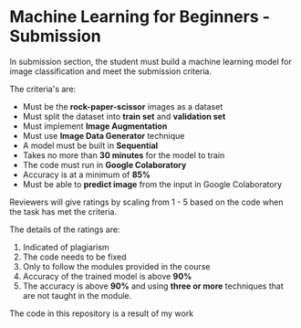 ﻿# Machine Learning for Beginners - Submission
In submission section, the student must build a machine learning model for image classification and meet the submission criteria.

The criteria's are:

 - Must be the **rock-paper-scissor** images as a dataset
 - Must split the dataset into **train set** and **validation set**
 - Must implement **Image Augmentation**
 - Must use **Image Data Generator** technique
 - A model must be built in **Sequential**
 - Takes no more than **30 minutes** for the model to train
 - The code must run in **Google Colaboratory**
 - Accuracy is at a minimum of **85%**
 - Must be able to **predict image** from the input in Google Colaboratory

Reviewers will give ratings by scaling from 1 - 5 based on the code when the task has met the criteria.

The details of the ratings are: 

 1. Indicated of plagiarism
 2. The code needs to be fixed
 3. Only to follow the modules provided in the course
 4.  Accuracy of the trained model is above **90%**
 5. The accuracy is above **90%** and using **three or more** techniques that are not taught in the module.

 The code in this repository is a result of my work

